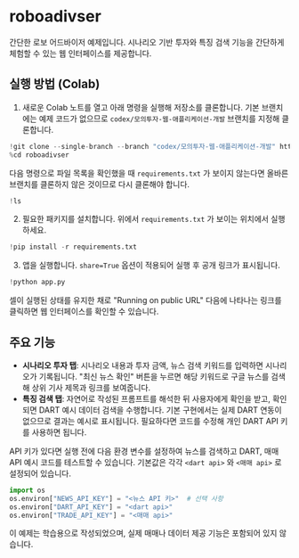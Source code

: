 # roboadivser

간단한 로보 어드바이저 예제입니다. 시나리오 기반 투자와 특징 검색 기능을 간단하게 체험할 수 있는 웹 인터페이스를 제공합니다.

## 실행 방법 (Colab)
1. 새로운 Colab 노트를 열고 아래 명령을 실행해 저장소를 클론합니다.
   기본 브랜치에는 예제 코드가 없으므로 `codex/모의투자-웹-애플리케이션-개발` 브랜치를 지정해 클론합니다.
```python
!git clone --single-branch --branch "codex/모의투자-웹-애플리케이션-개발" https://github.com/wdkq2/roboadivser.git
%cd roboadivser
```
다음 명령으로 파일 목록을 확인했을 때 `requirements.txt` 가 보이지 않는다면
올바른 브랜치를 클론하지 않은 것이므로 다시 클론해야 합니다.
```python
!ls
```
2. 필요한 패키지를 설치합니다. 위에서 `requirements.txt` 가 보이는 위치에서 실행하세요.
```python
!pip install -r requirements.txt
```
3. 앱을 실행합니다. `share=True` 옵션이 적용되어 실행 후 공개 링크가 표시됩니다.
```python
!python app.py
```
   셀이 실행된 상태를 유지한 채로 "Running on public URL" 다음에 나타나는 링크를 
   클릭하면 웹 인터페이스를 확인할 수 있습니다.

## 주요 기능
- **시나리오 투자 탭**: 시나리오 내용과 투자 금액, 뉴스 검색 키워드를 입력하면 시나리오가 기록됩니다. "최신 뉴스 확인" 버튼을 누르면 해당 키워드로 구글 뉴스를 검색해 상위 기사 제목과 링크를 보여줍니다.
- **특징 검색 탭**: 자연어로 작성된 프롬프트를 해석한 뒤 사용자에게 확인을 받고,
   확인되면 DART 예시 데이터 검색을 수행합니다. 기본 구현에서는 실제 DART 연동이
   없으므로 결과는 예시로 표시됩니다. 필요하다면 코드를 수정해 개인 DART API 키를
   사용하면 됩니다.

API 키가 있다면 실행 전에 다음 환경 변수를 설정하여 뉴스를 검색하고 DART, 매매 API 예시 코드를 테스트할 수 있습니다. 기본값은 각각 `<dart api>` 와 `<매매 api>` 로 설정되어 있습니다.
```python
import os
os.environ["NEWS_API_KEY"] = "<뉴스 API 키>"  # 선택 사항
os.environ["DART_API_KEY"] = "<dart api>"
os.environ["TRADE_API_KEY"] = "<매매 api>"
```

이 예제는 학습용으로 작성되었으며, 실제 매매나 데이터 제공 기능은 포함되어 있지 않습니다.
